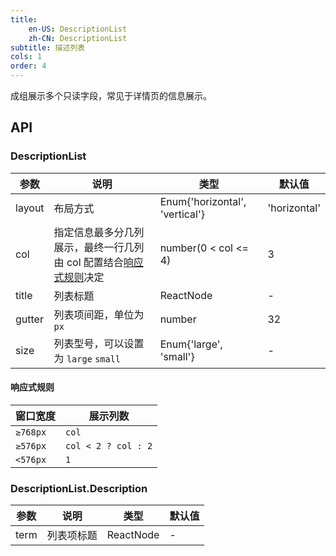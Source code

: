 ```yaml
---
title:
    en-US: DescriptionList
    zh-CN: DescriptionList
subtitle: 描述列表
cols: 1
order: 4
---
```


成组展示多个只读字段，常见于详情页的信息展示。

## API

### DescriptionList

| 参数   | 说明                                                                                                        | 类型                           | 默认值       |
| ------ | ----------------------------------------------------------------------------------------------------------- | ------------------------------ | ------------ |
| layout | 布局方式                                                                                                    | Enum{'horizontal', 'vertical'} | 'horizontal' |
| col    | 指定信息最多分几列展示，最终一行几列由 col 配置结合[响应式规则](/components/DescriptionList#响应式规则)决定 | number(0 < col <= 4)           | 3            |
| title  | 列表标题                                                                                                    | ReactNode                      | -            |
| gutter | 列表项间距，单位为 `px`                                                                                     | number                         | 32           |
| size   | 列表型号，可以设置为 `large` `small`                                                                        | Enum{'large', 'small'}         | -            |

#### 响应式规则

| 窗口宽度 | 展示列数            |
| -------- | ------------------- |
| `≥768px` | `col`               |
| `≥576px` | `col < 2 ? col : 2` |
| `<576px` | `1`                 |

### DescriptionList.Description

| 参数 | 说明       | 类型      | 默认值 |
| ---- | ---------- | --------- | ------ |
| term | 列表项标题 | ReactNode | -      |
